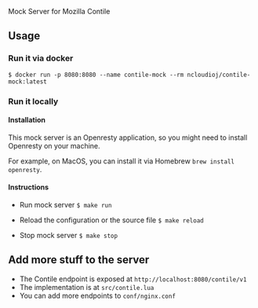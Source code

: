 Mock Server for Mozilla Contile

## Usage

### Run it via docker

`$ docker run -p 8080:8080 --name contile-mock --rm ncloudioj/contile-mock:latest`

### Run it locally

#### Installation

This mock server is an Openresty application, so you might need to install Openresty on your machine.

For example, on MacOS, you can install it via Homebrew `brew install openresty`.

#### Instructions

* Run mock server
`$ make run`

* Reload the configuration or the source file
`$ make reload`

* Stop mock server
`$ make stop`

## Add more stuff to the server

* The Contile endpoint is exposed at `http://localhost:8080/contile/v1`
* The implementation is at `src/contile.lua`
* You can add more endpoints to `conf/nginx.conf`
